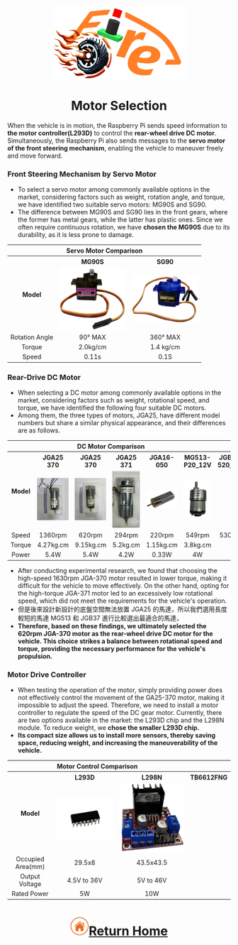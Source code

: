 <div align="center"><img src="../../other/img/logo.png" width="300" alt=" logo"></div>

# <div align="center"> Motor Selection</div> 
When the vehicle is in motion, the Raspberry Pi sends speed information to __the motor controller(L293D)__ to control the __rear-wheel drive DC motor__. Simultaneously, the Raspberry Pi also sends messages to the __servo motor of the front steering mechanism__, enabling the vehicle to maneuver freely and move forward.  

### Front Steering Mechanism by Servo Motor
- To select a servo motor among commonly available options in the market, considering factors such as weight, rotation angle, and torque, we have identified two suitable servo motors: MG90S and SG90.
- The difference between MG90S and SG90 lies in the front gears, where the former has metal gears, while the latter has plastic ones. Since we often require continuous rotation, we have __chosen the MG90S__ due to its durability, as it is less prone to damage.

<div align="center">
<table>
<tr ><th colspan="3">Servo Motor Comparison</th></tr>
<tr align="center">
<th rowspan="2" >Model</th>
<th>MG90S</th>
<th>SG90</th>
</tr>
<tr align="center">
<td><img src="./img/MG90S.png" width = "150" height = "" alt="MG90S" align=center /></td>
<td> <img src="./img/SG90.png" width = "150" height = "" alt="SG90" align=center /></td>
</tr>
<tr align="center">
<td>Rotation Angle</td>
<td>90° MAX</td>
<td>360° MAX</td>
</tr>
<tr align="center">
<td>Torque</td>
<td>2.0kg/cm</td>
<td>1.4 kg/cm</td>
</tr>
<tr align="center">
<td>Speed</td>
<td>0.11s</td>
<td>0.1S</td>
</tr>
</table>
</div>

### Rear-Drive DC Motor
- When selecting a DC motor among commonly available options in the market, considering factors such as weight, rotational speed, and torque, we have identified the following four suitable DC motors.
- Among them, the three types of motors, JGA25, have different model numbers but share a similar physical appearance, and their differences are as follows.
<div align="center"><table>
<tr ><th colspan="6">DC Motor Comparison</th></tr>
<tr align="center">
<th rowspan="2" >Model</th>
<th >JGA25 370</th>
<th >JGA25 370</th>
<th >JGA25 371</th>
<th >JGA16-050</th>
<th >MG513-P20_12V</th>
<th >JGB37-520_12V</th>
</tr>
<tr align="center">
<td ><img src="./img/JGA25-370_1360RPM.JPG" width = "150" alt="JGA25-370_1360RPM" /></td>
<td ><img src="./img/JGA25-370_620RPM.JPG" width = "150" alt="JGA25-370_620RPM" /></td>
<td ><img src="./img/JGA25-371_1_34.JPG" width = "100" alt="JGA25-371M" /></td>
<td ><img src="./img/JGA16-050.png" width = "150" alt="JGA16-050" /></td>
<td ><img src="./img/MG513.png" width = "150" alt="MG513" /></td>
</tr>
<tr align="center">
<td >Speed</td>
<td >1360rpm</td>
<td >620rpm</td>
<td >294rpm</td>
<td >220rpm</td>
<td >549rpm</td>
<td >530rpm</td>
</tr>
<tr align="center"><td>Torque</td><td>4.27kg.cm</td><td>9.15kg.cm</td><td>5.2kg.cm</td><td>1.15kg.cm</td><td>3.8kg.cm</td></tr><tr align="center">
<td>Power</td><td>5.4W</td><td>5.4W</td><td>4.2W</td><td>0.33W</td><td>4W</td>
</tr>
</table>
</div>  

- After conducting experimental research, we found that choosing the high-speed 1630rpm JGA-370 motor resulted in lower torque, making it difficult for the vehicle to move effectively. On the other hand, opting for the high-torque JGA-371 motor led to an excessively low rotational speed, which did not meet the requirements for the vehicle's operation.
- 但是後來設計新設計的底盤空間無法放置 JGA25 的馬達，所以我們選用長度較短的馬達 MG513 和 JGB37 進行比較選出最適合的馬達，
- __Therefore, based on these findings, we ultimately selected the 620rpm JGA-370 motor as the rear-wheel drive DC motor for the vehicle. This choice strikes a balance between rotational speed and torque, providing the necessary performance for the vehicle's propulsion.__  

### Motor Drive Controller
- When testing the operation of the motor, simply providing power does not effectively control the movement of the GA25-370 motor, making it impossible to adjust the speed. Therefore, we need to install a motor controller to regulate the speed of the DC gear motor. Currently, there are two options available in the market: the L293D chip and the L298N module. To reduce weight, we __chose the smaller L293D chip.__   
- __Its compact size allows us to install more sensors, thereby saving space, reducing weight, and increasing the maneuverability of the vehicle.__


<div align="center">
<table>
<tr><th colspan="3">Motor Control Comparison</th></tr>
<tr align="center" >
<th rowspan="2">Model</th>
<th>L293D</th>
<th>L298N</th>
<th>TB6612FNG</th>
</tr>
<tr align="center">
<td> <img src="./img/l293d.png" width = "300"  alt="l293d" align=center /></td>
<td ><img src="./img/L298N.png" width = "300"  alt="l298n" align=center /></td>
</tr>
<tr align="center">
<td>Occupied Area(mm)</td>
<td>29.5x8</td>
<td>43.5x43.5</td>
</tr>
<tr align="center">
<td>Output Voltage</td>
<td>4.5V to 36V</td>
<td>5V to 46V</td>
</tr>
<tr align="center">
<td>Rated Power </td>
<td>5W</td>
<td>10W</td>
</tr>
</table>
</div>

# <div align="center">![HOME](../../other/img/Home.png)[Return Home](../../)</div>  